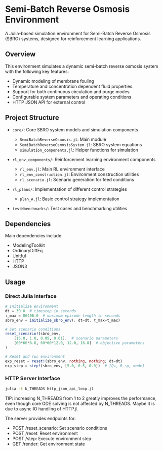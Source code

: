 # Semi-Batch Reverse Osmosis Environment

A Julia-based simulation environment for Semi-Batch Reverse Osmosis (SBRO) systems, designed for reinforcement learning applications.

## Overview

This environment simulates a dynamic semi-batch reverse osmosis system with the following key features:

- Dynamic modeling of membrane fouling
- Temperature and concentration dependent fluid properties
- Support for both continuous circulation and purge modes
- Configurable system parameters and operating conditions
- HTTP JSON API for external control

## Project Structure

- `core/`: Core SBRO system models and simulation components
  - `SemiBatchReverseOsmosis.jl`: Main module
  - `SemiBatchReverseOsmosisSystem.jl`: SBRO system equations
  - `simulation_components.jl`: Helper functions for simulation

- `rl_env_components/`: Reinforcement learning environment components
  - `rl_env.jl`: Main RL environment interface
  - `rl_env_construction.jl`: Environment construction utilities
  - `rl_scenario.jl`: Scenario generation for feed conditions

- `rl_plans/`: Implementation of different control strategies
  - `plan_A.jl`: Basic control strategy implementation

- `testNbenchmarks/`: Test cases and benchmarking utilities

## Dependencies

Main dependencies include:
- ModelingToolkit
- OrdinaryDiffEq
- Unitful
- HTTP
- JSON3

## Usage

### Direct Julia Interface

```julia
# Initialize environment
dt = 30.0  # timestep in seconds
τ_max = 86400.0  # maximum episode length in seconds
sbro_env = initialize_sbro_env(; dt=dt, τ_max=τ_max)

# Set scenario conditions
reset_scenario!(sbro_env, 
    [15.0, 1.0, 0.05, 0.01],  # scenario parameters
    [60*60*8.0, 60*60*12.0, 12.0, 16.0]  # objective parameters
)

# Reset and run environment
exp_reset = reset!(sbro_env, nothing, nothing; dt=dt)
exp_step = step!(sbro_env, [5.0, 0.5, 0.0])  # [Q₀, R_sp, mode]
```
### HTTP Server Interface
```bash
julia -t N_THREADS http_json_api_loop.jl
```
TIP: increasing N_THREADS from 1 to 2 greatly improves the performance, even though core ODE solving is not affected by N_THREADS. Maybe it is due to async IO handling of HTTP.jl.

The server provides endpoints for:

- POST /reset_scenario: Set scenario conditions
- POST /reset: Reset environment
- POST /step: Execute environment step
- GET /render: Get environment state
